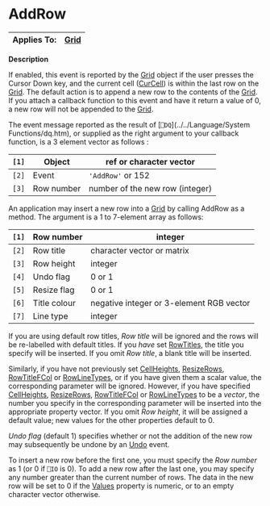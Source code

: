 



<h1 class="heading"><span class="name">AddRow</span></h1>

| Applies To: | [Grid](../a-z/grid.md) |
| --- | ---  |


**Description**


If enabled, this event is reported by the [Grid](../a-z/grid.md) object if the user presses the Cursor Down key, and the current cell ([CurCell](../a-z/curcell.md))
is within the last row on the [Grid](../a-z/grid.md). The default
action is to append a new row to the contents of the [Grid](../a-z/grid.md).
If you attach a callback function to this event and have it return a value of 0,
a new row will not be appended to the [Grid](../a-z/grid.md).


The event message reported as the result of [`⎕DQ`](../../Language/System Functions/dq.htm),
or supplied as the right argument to your callback function, is a 3 element
vector as follows :


| `[1]` | Object | ref or character vector |
| --- | --- | ---  |
| `[2]` | Event | `'AddRow'` or 152 |
| `[3]` | Row number | number of the new row (integer) |


An application may insert a new row into a [Grid](../a-z/grid.md) by calling AddRow as a method. The argument is a 1 to 7-element array as follows:


| `[1]` | Row number | integer |
| --- | --- | ---  |
| `[2]` | Row title | character vector or matrix |
| `[3]` | Row height | integer |
| `[4]` | Undo flag | 0 or 1 |
| `[5]` | Resize flag | 0 or 1 |
| `[6]` | Title colour | negative integer or 3-element RGB vector |
| `[7]` | Line type | integer |





If you are using default row titles, *Row title* will be ignored and the
rows will be re-labelled with default titles. If you *have* set [RowTitles](../a-z/rowtitles.md),
the title you specify will be inserted. If you omit *Row title*, a blank
title will be inserted.


Similarly, if you have not previously set [CellHeights](../a-z/cellheights.md),
[ResizeRows](../a-z/resizerows.md), [RowTitleFCol](../a-z/rowtitlefcol.md) or [RowLineTypes](../a-z/rowlinetypes.md), or if you have given
them a scalar value, the corresponding parameter will be ignored. However, if
you have specified [CellHeights](../a-z/cellheights.md), [ResizeRows](../a-z/resizerows.md),
[RowTitleFCol](../a-z/rowtitlefcol.md) or [RowLineTypes](../a-z/rowlinetypes.md) to be a *vector*, the number you specify in the corresponding parameter
will be inserted into the appropriate property vector. If you omit *Row height*,
it will be assigned a default value; new values for the other properties default
to 0.


*Undo flag* (default 1) specifies whether or not the addition of the new
row may subsequently be undone by an [Undo](../a-z/undo.md) event.


To insert a new row before the first one, you must specify the *Row number* as 1 (or 0 if `⎕IO` is 0). To add a new row
after the last one, you may specify any number greater than the current number
of rows. The data in the new row will be set to 0 if the [Values](../a-z/values.md) property is numeric, or to an empty character vector otherwise.


